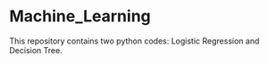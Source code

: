 # Machine_Learning

This repository contains two python codes: Logistic Regression and Decision Tree. 
